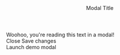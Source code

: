 ﻿<BSModal DataId="modal10" ContentAlwaysRendered="false">
    <Header>Modal Title</Header>
    <Content>Woohoo, you're reading this text in a modal!</Content>
    <Footer Context="modal">
        <BSButton MarginStart="Margins.Auto" Color="BSColor.Secondary" @onclick="modal.HideAsync">Close</BSButton>
        <BSButton Color="BSColor.Primary">Save changes</BSButton>
    </Footer>
</BSModal>
<BSButton Color="BSColor.Primary" Target="modal10">Launch demo modal</BSButton>
